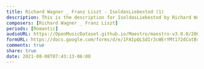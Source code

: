 ```yaml
---
title: Richard Wagner _ Franz Liszt - IsoldasLiebestod (1)
description: This is the description for IsoldasLiebestod by Richard Wagner _ Franz Liszt
composers: [Richard Wagner _ Franz Liszt]
periods: [Romantic]
audioURL: https://OpenMusicDataset.github.io/Maestro/maestro-v3.0.0/2006/MIDI-Unprocessed_16_R1_2006_01-04_ORIG_MID--AUDIO_16_R1_2006_02_Track02_wav.midi
formURL: https://docs.google.com/forms/d/e/1FAIpQLSdIr3cWErYMt172dCotBrNI4GBac7mXOGxriNqCRbwGP_sssQ/viewform
comments: true
share: true
date: 2021-08-08T07:43:13-06:00
---
```

